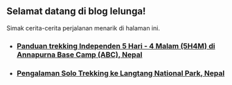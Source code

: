 ---
---

## Selamat datang di blog lelunga!
Simak cerita-cerita perjalanan menarik di halaman ini.

- ### [Panduan trekking Independen 5 Hari - 4 Malam (5H4M) di Annapurna Base Camp (ABC), Nepal](/posts/trekking-independen-ke-annapurna-base-camp)
- ### [Pengalaman Solo Trekking ke Langtang National Park, Nepal](/posts/solo-trekking-ke-langtang-trek-nepal)
